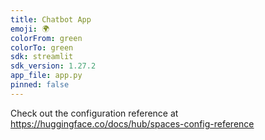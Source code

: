 ```yaml
---
title: Chatbot App
emoji: 🌍
colorFrom: green
colorTo: green
sdk: streamlit
sdk_version: 1.27.2
app_file: app.py
pinned: false
---
```


Check out the configuration reference at https://huggingface.co/docs/hub/spaces-config-reference
